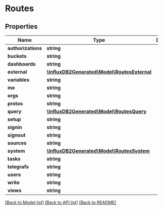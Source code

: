 # Routes

## Properties
Name | Type | Description | Notes
------------ | ------------- | ------------- | -------------
**authorizations** | **string** |  | [optional] 
**buckets** | **string** |  | [optional] 
**dashboards** | **string** |  | [optional] 
**external** | [**\InfluxDB2Generated\Model\RoutesExternal**](RoutesExternal.md) |  | [optional] 
**variables** | **string** |  | [optional] 
**me** | **string** |  | [optional] 
**orgs** | **string** |  | [optional] 
**protos** | **string** |  | [optional] 
**query** | [**\InfluxDB2Generated\Model\RoutesQuery**](RoutesQuery.md) |  | [optional] 
**setup** | **string** |  | [optional] 
**signin** | **string** |  | [optional] 
**signout** | **string** |  | [optional] 
**sources** | **string** |  | [optional] 
**system** | [**\InfluxDB2Generated\Model\RoutesSystem**](RoutesSystem.md) |  | [optional] 
**tasks** | **string** |  | [optional] 
**telegrafs** | **string** |  | [optional] 
**users** | **string** |  | [optional] 
**write** | **string** |  | [optional] 
**views** | **string** |  | [optional] 

[[Back to Model list]](../README.md#documentation-for-models) [[Back to API list]](../README.md#documentation-for-api-endpoints) [[Back to README]](../README.md)


